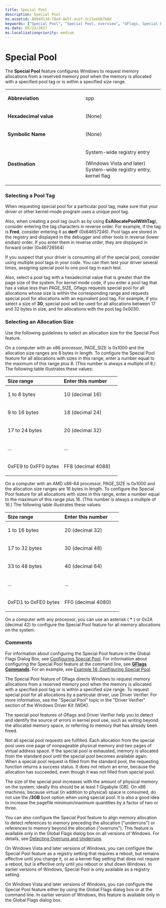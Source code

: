 ```yaml
---
title: Special Pool
description: Special Pool
ms.assetid: 8904913d-78ed-4e5f-acef-3c21eeb87b8d
keywords: ["Special Pool", "Special Pool, overview", "GFlags, Special Pool"]
ms.date: 05/23/2017
ms.localizationpriority: medium
---
```


# Special Pool


The **Special Pool** feature configures Windows to request memory allocations from a reserved memory pool when the memory is allocated with a specified pool tag or is within a specified size range.

<table>
<colgroup>
<col width="50%" />
<col width="50%" />
</colgroup>
<tbody>
<tr class="odd">
<td align="left"><p><strong>Abbreviation</strong></p></td>
<td align="left"><p>spp</p></td>
</tr>
<tr class="even">
<td align="left"><p><strong>Hexadecimal value</strong></p></td>
<td align="left"><p>(None)</p></td>
</tr>
<tr class="odd">
<td align="left"><p><strong>Symbolic Name</strong></p></td>
<td align="left"><p>(None)</p></td>
</tr>
<tr class="even">
<td align="left"><p><strong>Destination</strong></p></td>
<td align="left"><p>System-wide registry entry</p>
<p>(Windows Vista and later) System-wide registry entry, kernel flag</p></td>
</tr>
</tbody>
</table>

 

### <span id="selecting_a_pool_tag"></span><span id="SELECTING_A_POOL_TAG"></span>Selecting a Pool Tag

When requesting special pool for a particular pool tag, make sure that your driver or other kernel-mode program uses a unique pool tag.

Also, when creating a pool tag (such as by using **ExAllocatePoolWithTag**), consider entering the tag characters in reverse order. For example, if the tag is **Fred**, consider entering it as **derF** (0x64657246). Pool tags are stored in the registry and displayed in the debugger and other tools in reverse (lower endian) order. If you enter them in reverse order, they are displayed in forward order (0x46726564)

If you suspect that your driver is consuming all of the special pool, consider using multiple pool tags in your code. You can then test your driver several times, assigning special pool to one pool tag in each test.

Also, select a pool tag with a hexadecimal value that is greater than the page size of the system. For kernel mode code, if you enter a pool tag that has a value less than PAGE\_SIZE, Gflags requests special pool for all allocations whose size is within the corresponding range and requests special pool for allocations with an equivalent pool tag. For example, if you select a size of **30**, special pool will be used for all allocations between 17 and 32 bytes in size, and for allocations with the pool tag 0x0030.

### <span id="selecting_an_allocation_size"></span><span id="SELECTING_AN_ALLOCATION_SIZE"></span>Selecting an Allocation Size

Use the following guidelines to select an allocation size for the Special Pool feature.

On a computer with an x86 processor, PAGE\_SIZE is 0x1000 and the allocation size ranges are 8 bytes in length. To configure the Special Pool feature for all allocations with sizes in this range, enter a number equal to the maximum of this range plus 8. (This number is always a multiple of 8.) The following table illustrates these values:

<table>
<colgroup>
<col width="50%" />
<col width="50%" />
</colgroup>
<thead>
<tr class="header">
<th align="left">Size range</th>
<th align="left">Enter this number</th>
</tr>
</thead>
<tbody>
<tr class="odd">
<td align="left"><p>1 to 8 bytes</p></td>
<td align="left"><p>10 (decimal 16)</p></td>
</tr>
<tr class="even">
<td align="left"><p>9 to 16 bytes</p></td>
<td align="left"><p>18 (decimal 24)</p></td>
</tr>
<tr class="odd">
<td align="left"><p>17 to 24 bytes</p></td>
<td align="left"><p>20 (decimal 32)</p></td>
</tr>
<tr class="even">
<td align="left"><p>...</p></td>
<td align="left"><p>...</p></td>
</tr>
<tr class="odd">
<td align="left"><p>0xFE9 to 0xFF0 bytes</p></td>
<td align="left"><p>FF8 (decimal 4088)</p></td>
</tr>
</tbody>
</table>

 

On a computer with an AMD x86-64 processor, PAGE\_SIZE is 0x1000 and the allocation size ranges are 16 bytes in length. To configure the Special Pool feature for all allocations with sizes in this range, enter a number equal to the maximum of this range plus 16. (This number is always a multiple of 16.) The following table illustrates these values:

<table>
<colgroup>
<col width="50%" />
<col width="50%" />
</colgroup>
<thead>
<tr class="header">
<th align="left">Size range</th>
<th align="left">Enter this number</th>
</tr>
</thead>
<tbody>
<tr class="odd">
<td align="left"><p>1 to 16 bytes</p></td>
<td align="left"><p>20 (decimal 32)</p></td>
</tr>
<tr class="even">
<td align="left"><p>17 to 32 bytes</p></td>
<td align="left"><p>30 (decimal 48)</p></td>
</tr>
<tr class="odd">
<td align="left"><p>33 to 48 bytes</p></td>
<td align="left"><p>40 (decimal 64)</p></td>
</tr>
<tr class="even">
<td align="left"><p>...</p></td>
<td align="left"><p>...</p></td>
</tr>
<tr class="odd">
<td align="left"><p>0xFD1 to 0xFE0 bytes</p></td>
<td align="left"><p>FF0 (decimal 4080)</p></td>
</tr>
</tbody>
</table>

 

On a computer with any processor, you can use an asterisk ( **\*** ) or 0x2A (decimal 42) to configure the Special Pool feature for all memory allocations on the system.

### <span id="comments"></span><span id="COMMENTS"></span>Comments

For information about configuring the Special Pool feature in the Global Flags Dialog Box, see [Configuring Special Pool](configuring-special-pool.md). For information about configuring the Special Pool feature at the command line, see [**GFlags Commands**](gflags-commands.md). For an example, see [Example 14: Configuring Special Pool](example-14---configuring-special-pool.md).

The Special Pool feature of Gflags directs Windows to request memory allocations from a reserved memory pool when the memory is allocated with a specified pool tag or is within a specified size range. To request special pool for all allocations by a particular driver, use Driver Verifier. For more information, see the "Special Pool" topic in the "Driver Verifier" section of the Windows Driver Kit (WDK).

The special pool features of Gflags and Driver Verifier help you to detect and identify the source of errors in kernel pool use, such as writing beyond the allocated memory space, or referring to memory that has already been freed.

Not all special pool requests are fulfilled. Each allocation from the special pool uses one page of nonpageable physical memory and two pages of virtual address space. If the special pool is exhausted, memory is allocated from the standard pool until the special pool becomes available again. When a special pool request is filled from the standard pool, the requesting function returns a success status. It does not return an error, because the allocation has succeeded, even though it was not filled from special pool.

The size of the special pool increases with the amount of physical memory on the system; ideally this should be at least 1 Gigabyte (GB). On x86 machines, because virtual (in addition to physical) space is consumed, do not use the **/3GB** boot option when using special pool. It is also a good idea to increase the pagefile minimum/maximum quantities by a factor of two or three.

You can also configure the Special Pool feature to align memory allocation to detect references to memory preceding the allocation ("underruns") or references to memory beyond the allocation ("overruns"). This feature is available only in the Global Flags dialog box on all versions of Windows. For details, see [Detecting Overruns and Underruns](detecting-overruns-and-underruns.md).

On Windows Vista and later versions of Windows, you can configure the Special Pool feature as a registry setting that requires a reboot, but remains effective until you change it, or as a kernel flag setting that does not require a reboot, but is effective only until you reboot or shut down Windows. In earlier versions of Windows, Special Pool is only available as a registry setting.

On Windows Vista and later versions of Windows, you can configure the Special Pool feature either by using the Global Flags dialog box or at the command line. In earlier version of Windows, this feature is available only in the Global Flags dialog box.

 

 





